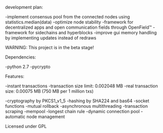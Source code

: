 development plan:

-implement consensus pool from the connected nodes using statistics.median(data)
-optimize node stability
-framework for decentralized apps and open communication fields through OpenField™
-framework for sidechains and hyperblocks
-improve gui memory handling by implementing updates instead of redraws

WARNING: This project is in the beta stage!

Dependencies:

-python 2.7
-pycrypto

Features:

-instant transactions
-transaction size limit: 0.002048 MB
-real transaction size: 0.00075 MB (750 MB per 1 million txs)

-cryptography by PKCS1_v1_5
-hashing by SHA224 and bas64
-socket functions
-mutual rollback
-asynchronous multithreading
-transaction scraping
-mempool
-longest chain rule
-dynamic connection pool
-automatic node management

Licensed under GPL

